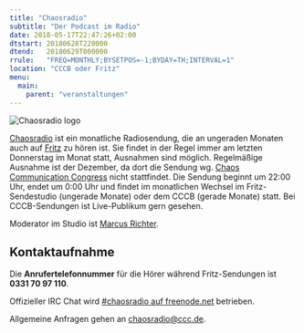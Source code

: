 ```yaml
---
title: "Chaosradio"
subtitle: "Der Podcast im Radio"
date: 2018-05-17T22:47:26+02:00
dtstart: 20180628T220000
dtend:   20180629T000000
rrule:   "FREQ=MONTHLY;BYSETPOS=-1;BYDAY=TH;INTERVAL=1"
location: "CCCB oder Fritz"
menu:
  main:
    parent: "veranstaltungen"
---
```


![Chaosradio logo](/img/chaosradio.png)

[Chaosradio](https://chaosradio.ccc.de) ist ein monatliche Radiosendung, die an
ungeraden Monaten auch auf [Fritz](http://www.fritz.de/) zu hören ist. Sie
findet in der Regel immer am letzten Donnerstag im Monat statt, Ausnahmen sind
möglich. Regelmäßige Ausnahme ist der Dezember, da dort die Sendung wg.
[Chaos Communication Congress](Chaos_Communication_Congress "wikilink")
nicht stattfindet. Die Sendung beginnt um 22:00 Uhr, endet um 0:00 Uhr
und findet im monatlichen Wechsel im Fritz-Sendestudio (ungerade Monate)
oder dem CCCB (gerade Monate) statt. Bei CCCB-Sendungen ist
Live-Publikum gern gesehen.

Moderator im Studio ist [Marcus Richter](Marcus_Richter "wikilink").

Kontaktaufnahme
---------------

Die **Anrufertelefonnummer** für die Hörer während Fritz-Sendungen ist
**0331 70 97 110**.

Offizieller IRC Chat wird [\#chaosradio auf
freenode.net](irc://irc.freenode.net/chaosradio) betrieben.

Allgemeine Anfragen gehen an <chaosradio@ccc.de>.
